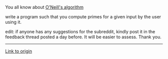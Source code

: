 You all know about [O'Neill's algorithm](http://www.cs.hmc.edu/~oneill/papers/Sieve-JFP.pdf) 

write a program such that you compute primes for a given input by the user using it.

edit: if anyone has any suggestions for the subreddit, kindly post it in the feedback thread posted a day before. It will be easier to assess. Thank you.

---

[Link to origin](https://www.reddit.com/r/dailyprogrammer/q8ays)